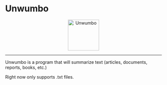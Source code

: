 # Unwumbo

<p align="center"><img src="https://github.com/haseebT/Unwumbo/blob/master/logo.png" alt="Unwumbo" width="100" height="100"></p>

----

Unwumbo is a program that will summarize text (articles, documents, reports, books, etc.)

Right now only supports .txt files.









